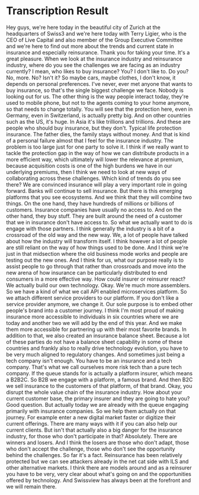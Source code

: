 # Transcription Result

 Hey guys, we're here today in the beautiful city of Zurich at the headquarters of Swiss3 and we're here today with Terry Ligier, who is the CEO of Live Capital and also member of the Group Executive Committee and we're here to find out more about the trends and current state in insurance and especially reinsurance. Thank you for taking your time. It's a great pleasure. When we look at the insurance industry and reinsurance industry, where do you see the challenges we are facing as an industry currently? I mean, who likes to buy insurance? You? I don't like to. Do you? No, more. No? Isn't it? So maybe cars, maybe clothes, I don't know, it depends on personal preferences. I've never, ever met anyone that wants to buy insurance, so that's the single biggest challenge we face. Nobody is looking out for us. The other thing is the way people interact today, they're used to mobile phone, but not to the agents coming to your home anymore, so that needs to change totally. You will see that the protection here, even in Germany, even in Switzerland, is actually pretty big. And on other countries such as the US, it's huge. In Asia it's like trillions and trillions. And these are people who should buy insurance, but they don't. Typical life protection insurance. The father dies, the family stays without money. And that is kind of a personal failure almost that I feel for the insurance industry. The problem is too large just for one party to solve it. I think if we really want to tackle the protection gap in the way of how we can distribute products in a more efficient way, which ultimately will lower the relevance at premium, because acquisition costs is one of the high burdens we have in our underlying premiums, then I think we need to look at new ways of collaborating across these challenges. Which kind of trends do you see there? We are convinced insurance will play a very important role in going forward. Banks will continue to sell insurance. But there is this emerging platforms that you see ecosystems. And we think that they will combine two things. On the one hand, they have hundreds of millions or billions of customers. Insurance companies have usually no access to. And on the other hand, they buy stuff. They are built around the need of a customer that we in insurance don't have access to. So what we actually want to do is engage with those partners. I think generally the industry is a bit of a crossroad of the old way and the new way. We, a lot of people have talked about how the industry will transform itself. I think however a lot of people are still reliant on the way of how things used to be done. And I think we're just in that midsection where the old business mode works and people are testing out the new ones. And I think for us, what our purpose really is to assist people to go through that rather than crossroads and move into the new arena of how insurance can be particularly distributed to end consumers in a more effective way. How could insurer or reinsurer react? We actually build our own technology. Okay. We're much more assemblers. So we have a kind of what we call API enabled microservices platform. So we attach different service providers to our platform. If you don't like a service provider anymore, we change it. Our sole purpose is to embed other people's brand into a customer journey. I think I'm most proud of making insurance more accessible to individuals in six countries where we are today and another two we will add by the end of this year. And we make them more accessible for partnering up with their most favorite brands. In addition to that, we also created an insurance balance sheet. Because a lot of these parties do not have a balance sheet capability in some of these countries and frankly also to really drive technology evolution, you have to be very much aligned to regulatory changes. And sometimes just being a tech company isn't enough. You have to be an insurance and a tech company. That's what we call ourselves more risk tech than a pure tech company. If the queue stands for is actually a platform insurer, which means a B2B2C. So B2B we engage with a platform, a famous brand. And then B2C we sell insurance to the customers of that platform, of that brand. Okay, you disrupt the whole value chain of the insurance industry. How about your current customer base, the primary insurer and they are going to hate you? Good question. But actually today we are already with the queue engaging primarily with insurance companies. So we help them actually on that journey. For example enter a new digital market faster or digitize their current offerings. There are many ways with it if you can also help our current clients. But isn't that actually also a big danger for the insurance industry, for those who don't participate in that? Absolutely. There are winners and losers. And I think the losers are those who don't adapt, those who don't accept the challenge, those who don't see the opportunity behind the challenges. So far it's a fact. Reinsurance has been relatively protected but we can see attackers already in the net cat side with ILS and other alternative markets. I think there are models around and as a reinsurer you have to be very, very clear about what's going on and the opportunities offered by technology. And Swissview has always been at the forefront and we will remain there.